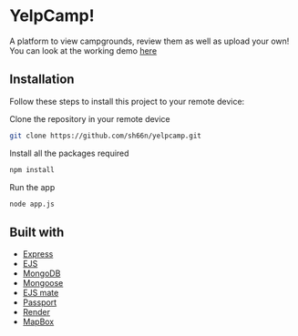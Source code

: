 # YelpCamp! 
  A platform to view campgrounds, review them as well as upload your own! You can look at the working demo [here](https://yelpcamp-28s0.onrender.com/)

## Installation
   Follow these steps to install this project to your remote device:

  Clone the repository in your remote device
  ```bash
git clone https://github.com/sh66n/yelpcamp.git
```
  Install all the packages required
  ```bash
npm install
```
  Run the app
  ```bash
node app.js
```
## Built with
* [Express](https://expressjs.com/)
* [EJS](https://ejs.co/)
* [MongoDB](https://www.mongodb.com/)
* [Mongoose](https://mongoosejs.com/)
* [EJS mate](https://www.npmjs.com/package/ejs-mate)
* [Passport](https://www.passportjs.org/)
* [Render](https://render.com/)
* [MapBox](https://www.mapbox.com/)
